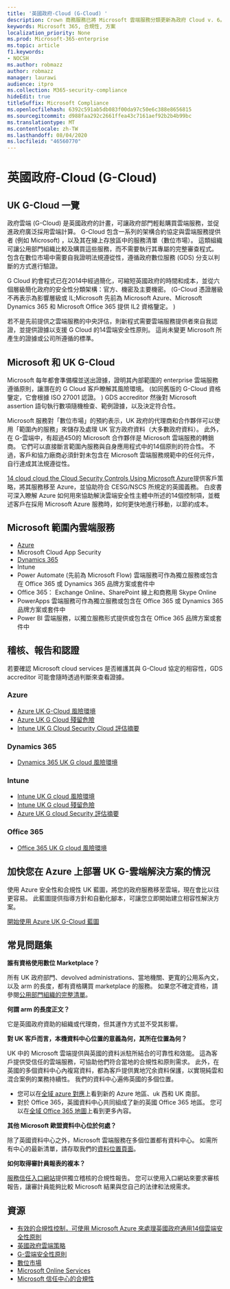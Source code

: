 ```yaml
---
title: '英國政府-Cloud (G-Cloud) '
description: Crown 商務服務已將 Microsoft 雲端服務分類更新為政府 Cloud v. 6。
keywords: Microsoft 365, 合規性, 方案
localization_priority: None
ms.prod: Microsoft-365-enterprise
ms.topic: article
f1.keywords:
- NOCSH
ms.author: robmazz
author: robmazz
manager: laurawi
audience: itpro
ms.collection: M365-security-compliance
hideEdit: true
titleSuffix: Microsoft Compliance
ms.openlocfilehash: 6392c591ab5db083f00da97c50e6c388e8656815
ms.sourcegitcommit: d988faa292c2661ffea43c7161aef92b2b4b99bc
ms.translationtype: MT
ms.contentlocale: zh-TW
ms.lasthandoff: 08/04/2020
ms.locfileid: "46560770"
---
```

# <a name="united-kingdom-government-cloud-g-cloud"></a>英國政府-Cloud (G-Cloud) 

## <a name="uk-g-cloud-overview"></a>UK G-Cloud 一覽

政府雲端 (G-Cloud) 是英國政府的計畫，可讓政府部門輕鬆購買雲端服務，並促進政府廣泛採用雲端計算。 G-Cloud 包含一系列的架構合約協定與雲端服務提供者 (例如 Microsoft) ，以及其在線上存放區中的服務清單（數位市場）。 這類組織可讓公用部門組織比較及購買這些服務，而不需要執行其專屬的完整審查程式。 包含在數位市場中需要自我證明法規遵從性，遵循政府數位服務 (GDS) 分支以判斷的方式進行驗證。

G Cloud 約會程式已在2014中經過簡化，可縮短英國政府的時間和成本，並從六個層級簡化政府的安全性分類架構：官方、機密及主要機密。  (G-Cloud 憑證層級不再表示為影響層級或 IL;Microsoft 先前為 Microsoft Azure、Microsoft Dynamics 365 和 Microsoft Office 365 提供 IL2 資格鑒定。 ) 

若不是先前提供之雲端服務的中央評估，則新程式需要雲端服務提供者來自我認證，並提供證據以支援 G Cloud 的14雲端安全性原則。 這尚未變更 Microsoft 所產生的證據或公司所遵循的標準。

## <a name="microsoft-and-uk-g-cloud"></a>Microsoft 和 UK G-Cloud

Microsoft 每年都會準備檔並送出證據，證明其內部範圍的 enterprise 雲端服務遵循原則，讓潛在的 G Cloud 客戶瞭解其風險環境。  (如同舊版的 G-Cloud 資格鑒定，它會根據 ISO 27001 認證。 ) GDS accreditor 然後對 Microsoft assertion 語句執行數項隨機檢查、範例證據，以及決定符合性。

Microsoft 服務對「數位市場」的預約表示，UK 政府的代理商和合作夥伴可以使用「範圍內的服務」來儲存及處理 UK 官方政府資料（大多數政府資料）。 此外，在 G-雲端中，有超過450的 Microsoft 合作夥伴是 Microsoft 雲端服務的轉銷商。 它們可以直接斷言範圍內服務與自身應用程式中的14個原則的符合性。 不過，客戶和協力廠商必須針對未包含在 Microsoft 雲端服務規範中的任何元件，自行達成其法規遵從性。

 [14 cloud cloud the Cloud Security Controls Using Microsoft Azure](https://azure.microsoft.com/resources/14-cloud-security-controls-for-uk-cloud-using-microsoft-azure/)提供客戶策略，將其服務移至 Azure，並協助符合 CESG/NSCS 所規定的英國義務。 白皮書可深入瞭解 Azure 如何用來協助解決雲端安全性主體中所述的14個控制項，並概述客戶在採用 Microsoft Azure 服務時，如何更快地進行移動，以節約成本。

## <a name="microsoft-in-scope-cloud-services"></a>Microsoft 範圍內雲端服務

- [Azure](https://aka.ms/AzureCompliance)
- Microsoft Cloud App Security
- [Dynamics 365](https://aka.ms/d365-compliance-list)
- Intune
- Power Automate (先前為 Microsoft Flow) 雲端服務可作為獨立服務或包含在 Office 365 或 Dynamics 365 品牌方案或套件中
- Office 365： Exchange Online、SharePoint 線上和商務用 Skype Online
- PowerApps 雲端服務可作為獨立服務或包含在 Office 365 或 Dynamics 365 品牌方案或套件中
- Power BI 雲端服務，以獨立服務形式提供或包含在 Office 365 品牌方案或套件中

## <a name="audits-reports-and-certificates"></a>稽核、報告和認證

若要確認 Microsoft cloud services 是否維護其與 G-Cloud 協定的相容性，GDS accreditor 可能會隨時透過判斷來查看證據。

### <a name="azure"></a>Azure

- [Azure UK G-Cloud 風險環境](https://go.microsoft.com/fwlink/?linkid=2099702)
- [Azure UK G Cloud 殘留危險](https://go.microsoft.com/fwlink/?linkid=2099497)
- [Intune UK G Cloud Security Cloud 評估摘要](https://go.microsoft.com/fwlink/?linkid=2099703)

### <a name="dynamics-365"></a>Dynamics 365

- [Dynamics 365 UK G cloud 風險環境](https://go.microsoft.com/fwlink/?linkid=2099702)

### <a name="intune"></a>Intune

- [Intune UK G cloud 風險環境](https://go.microsoft.com/fwlink/?linkid=2099702)
- [Intune UK G cloud 殘留危險](https://aka.ms/IntuneUKGCloudResidualRisk)
- [Azure UK G cloud Security 評估摘要](https://aka.ms/IntuneUKGCloudSecurityAssessmentSummary)

### <a name="office-365"></a>Office 365

- [Office 365 UK G cloud 風險環境](https://go.microsoft.com/fwlink/?linkid=2099702)

## <a name="accelerate-your-deployment-of-uk-g-cloud-solutions-on-azure"></a>加快您在 Azure 上部署 UK G-雲端解決方案的情況

使用 Azure 安全性和合規性 UK 藍圖，將您的政府服務移至雲端，現在會比以往更容易。 此藍圖提供指導方針和自動化腳本，可讓您立即開始建立相容性解決方案。

[開始使用 Azure UK G-Cloud 藍圖](https://aka.ms/ukofficialblueprint)

## <a name="frequently-asked-questions"></a>常見問題集

**誰有資格使用數位 Marketplace？**

所有 UK 政府部門、devolved administrations、當地機關、更寬的公用系內文，以及 arm 的長度，都有資格購買 marketplace 的服務。 如果您不確定資格，請參閱[公用部門組織的完整清單](https://www.gov.uk/government/publications/public-sector-organisations-eligible-to-use-cloudstore)。

**何謂 arm 的長度正文？**

它是英國政府資助的組織或代理商，但其運作方式並不受其影響。

**對 UK 客戶而言，本機資料中心位置的意義為何，其所在位置為何？**

UK 中的 Microsoft 雲端提供與英國的資料派駐所結合的可靠性和效能。 這為客戶提供受信任的雲端服務，可協助他們符合當地的合規性和原則需求。 此外，在英國的多個資料中心內複寫資料，都為客戶提供異地冗余資料保護，以實現純雲和混合案例的業務持續性。 我們的資料中心遍佈英國的多個位置。

- 您可以在[全域 azure 對應](https://azuredatacentermap.azurewebsites.net/)上看到新的 Azure 地區、uk 西和 UK 南部。
- 對於 Office 365，英國資料中心共同組成了新的英國 Office 365 地區。 您可以在[全域 Office 365 地圖](https://o365datacentermap.azurewebsites.net/)上看到更多內容。

**其他 Microsoft 歐盟資料中心位於何處？**

除了英國資料中心之外，Microsoft 雲端服務在多個位置都有資料中心。 如需所有中心的最新清單，請存取我們的[資料位置頁面](https://www.microsoft.com/TrustCenter/Privacy/where-your-data-is-located)。

**如何取得審計員報表的複本？**

[服務信任入口網站](https://docs.microsoft.com/microsoft-365/compliance/get-started-with-service-trust-portal)提供獨立稽核的合規性報告。 您可以使用入口網站來要求審核報告，讓審計員能夠比較 Microsoft 結果與您自己的法律和法規需求。

## <a name="resources"></a>資源

- [有效的合規性控制，可使用 Microsoft Azure 來處理英國政府通用14個雲端安全性原則](https://aka.ms/complianceuk)
- [英國政府雲端策略](https://aka.ms/UK_govt_cloud_strategy)
- [G-雲端安全性原則](https://aka.ms/UK-G-Cloud)
- [數位市場](https://www.digitalmarketplace.service.gov.uk/)
- [Microsoft Online Services](https://aka.ms/Online-Services-Terms)
- [Microsoft 信任中心的合規性](https://www.microsoft.com/trust-center/compliance/compliance-overview)
